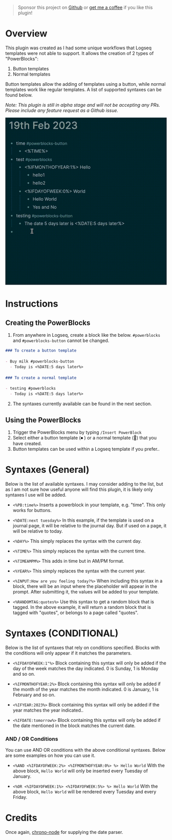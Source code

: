 > Sponsor this project on [Github](https://github.com/sponsors/hkgnp) or [get me a coffee](https://www.buymeacoffee.com/hkgnp.dev) if you like this plugin!

# Overview

This plugin was created as I had some unique workflows that Logseq templates were not able to support. It allows the creation of 2 types of "PowerBlocks":

1. Button templates
2. Normal templates

Button templates allow the adding of templates using a button, while normal templates work like regular templates. A list of supported syntaxes can be found below.

_Note: This plugin is still in alpha stage and will not be accepting any PRs. Please include any feature request as a Github issue._

![](screenshots/demo.gif)

# Instructions

## Creating the PowerBlocks

1. From anywhere in Logseq, create a block like the below. `#powerblocks` and `#powerblocks-button` cannot be changed.

```markdown
### To create a button template

- Buy milk #powerblocks-button
  - Today is <%DATE:5 days later%>

### To create a normal template

- testing #powerblocks
  - Today is <%DATE:5 days later%>
```

2. The syntaxes currently available can be found in the next section.

## Using the PowerBlocks

1. Trigger the PowerBlocks menu by typing `/Insert PowerBlock`
2. Select either a button template (⏺ ) or a normal template (📃) that you have created.
3. Button templates can be used within a Logseq template if you prefer..

# Syntaxes (General)

Below is the list of available syntaxes. I may consider adding to the list, but as I am not sure how useful anyone will find this plugin, it is likely only syntaxes I use will be added.

- `<%PB:time%>`
  Inserts a powerblock in your template, e.g. "time". This only works for buttons.

- `<%DATE:next tuesday%>`
  In this example, if the template is used on a journal page, it will be relative to the journal day. But if used on a page, it will be relative to today.

- `<%DAY%>`
  This simply replaces the syntax with the current day.

- `<%TIME%>`
  This simply replaces the syntax with the current time.

- `<%TIMEAMPM%>`
  This adds in time but in AM/PM format.

- `<%YEAR%>`
  This simply replaces the syntax with the current year.

- `<%INPUT:How are you feeling today?%>`
  When including this syntax in a block, there will be an input where the placeholder will appear in the prompt. After submitting it, the values will be added to your template.

- `<%RANDOMTAG:quotes%>`
  Use this syntax to get a random block that is tagged. In the above example, it will return a random block that is tagged with "quotes", or belongs to a page called "quotes".

# Syntaxes (CONDITIONAL)

Below is the list of syntaxes that rely on conditions specified. Blocks with the conditions will only appear if it matches the parameters.

- `<%IFDAYOFWEEK:1"%>`
  Block containing this syntax will only be added if the day of the week matches the day indicated. 0 is Sunday, 1 is Monday and so on.

- `<%IFMONTHOFYEAR:2%>`
  Block containing this syntax will only be added if the month of the year matches the month indicated. 0 is January, 1 is February and so on.

- `<%IFYEAR:2023%>`
  Block containing this syntax will only be added if the year matches the year indicated..

- `<%IFDATE:tomorrow%>`
  Block containing this syntax will only be added if the date mentioned in the block matches the current date.

### AND / OR Conditions

You can use AND OR conditions with the above conditional syntaxes. Below are some examples on how you can use it.

- `<%AND <%IFDAYOFWEEK:2%> <%IFMONTHOFYEAR:0%> %> Hello World`
  With the above block, `Hello World` will only be inserted every Tuesday of January.

- `<%OR <%IFDAYOFWEEK:1%> <%IFDAYOFWEEK:5%> %> Hello World`
  With the above block, `Hello World` will be rendered every Tuesday and every Friday.

# Credits

Once again, [chrono-node](https://github.com/wanasit/chrono) for supplying the date parser.
